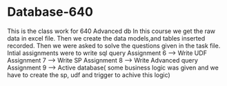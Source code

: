 # Database-640
This is the class work for 640 Advanced db
In this course we get the raw data in excel file. 
Then we create the data models,and tables inserted recorded. Then we were asked to solve the questions given in the task file.
Intial assignments were to write sql query 
Assignment 6 --> Write UDF
Assignment 7 --> Write SP
Assignment 8 --> Write Advanced query
Assignment 9 --> Active database( some business logic was given and we have to create the sp, udf and trigger to achive this logic)

